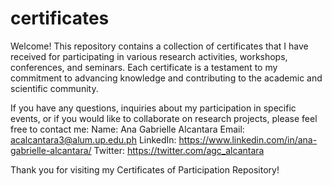 # certificates
Welcome!
This repository contains a collection of certificates that I have received for participating in various research activities, workshops, conferences, and seminars. Each certificate is a testament to my commitment to advancing knowledge and contributing to the academic and scientific community.

If you have any questions, inquiries about my participation in specific events, or if you would like to collaborate on research projects, please feel free to contact me:
Name: Ana Gabrielle Alcantara
Email: acalcantara3@alum.up.edu.ph
LinkedIn: https://www.linkedin.com/in/ana-gabrielle-alcantara/
Twitter: https://twitter.com/agc_alcantara

Thank you for visiting my Certificates of Participation Repository!
